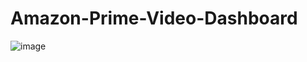 # Amazon-Prime-Video-Dashboard

![image](https://github.com/Maanvitha06/Amazon-Prime-Video-Dashboard/assets/101602955/749b86b6-a3d8-484c-bce1-60e66d54f661)
